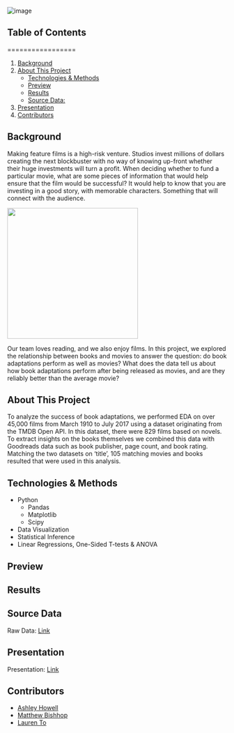 ![image](https://i.pinimg.com/originals/86/13/02/861302679501d1c6e037fdc7d17ec756.jpg)

## Table of Contents
   =================

  1. [Background](#background)
  2. [About This Project](#about)
       - [Technologies & Methods](#technologies)
       - [Preview](#preview)
       - [Results](#results)
       - [Source Data:](#source)
  3. [Presentation](#presentation)
  4. [Contributors](#contributors)

## Background 
Making feature films is a high-risk venture. Studios invest millions of dollars creating the next blockbuster with no way of knowing up-front whether their huge investments will turn a profit. When deciding whether to fund a particular movie, what are some pieces of information that would help ensure that the film would be successful? It would help to know that you are investing in a good story, with memorable characters. Something that will connect with the audience. 

<img src="https://m.media-amazon.com/images/M/MV5BNWIwODRlZTUtY2U3ZS00Yzg1LWJhNzYtMmZiYmEyNmU1NjMzXkEyXkFqcGdeQXVyMTQxNzMzNDI@._V1_.jpg" width=300 align=center>

Our team loves reading, and we also enjoy films. In this project, we explored the relationship between books and movies to answer the question: do book adaptations perform as well as movies? What does the data tell us about how book adaptations perform after being released as movies, and are they reliably better than the average movie?

## About This Project
To analyze the success of book adaptations, we performed EDA on over 45,000 films from March 1910 to July 2017 using a dataset originating from the TMDB Open API. In this dataset, there were 829 films based on novels. To extract insights on the books themselves we combined this data with Goodreads data such as book publisher, page count, and book rating. Matching the two datasets on ‘title’, 105 matching movies and books resulted that were used in this analysis. 

## Technologies & Methods
- Python
     - Pandas
     - Matplotlib
     - Scipy
- Data Visualization
- Statistical Inference
- Linear Regressions, One-Sided T-tests & ANOVA
     

## Preview


## Results


## Source Data
Raw Data: [Link](https://drive.google.com/drive/u/0/folders/1bF9VaI-7scQclkEFgliX6AUroOKSVfCw)

## Presentation

Presentation: [Link]()

## Contributors
- [Ashley Howell](https://github.com/[ahowellgates])
- [Matthew Bishhop](https://github.com/[mabishop84])
- [Lauren To](https://github.com/[laurenemilyto])

